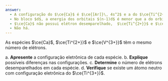 ```yaml
---
answer:
  - A configuração do $\ce{Ca}$ é $\ce{[Ar]}\, 4s^2$ e a do $\ce{Ti^{2+}}$ e $\ce{V^{3+}}$ é $\ce{[Ar]}\, 4d^2$.
  - No bloco $d$, a energia dos orbitais $(n-1)d$ é menor que a do orbital $ns$, assim, quando o $\ce{Ti}$ e o $\ce{V}$ formam íons, o elétron é removido do orbital $3s$.
  - $\ce{Ca}$ não possui elétron desemparelhado,  $\ce{Ti^{2+}}$ e $\ce{V^{3+}}$ possuem dois elétrons desemparelhados.
  - Não há.
---
```


As espécies $\ce{Ca}$, $\ce{Ti^{2+}}$ e $\ce{V^{3+}}$ têm o mesmo número de elétrons.

a. **Apresente** a configuração eletrônica de cada espécie.
b. **Explique** possíveis diferenças nas configurações.
c. **Determine** o número de elétrons desemparelhados em cada espécie.
d. **Verifique** se existe um átomo neutro com configuração eletrônica do $\ce{Ti^{3+}}$.

